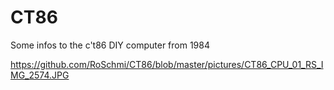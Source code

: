 # CT86

Some infos to the c't86 DIY computer from 1984


https://github.com/RoSchmi/CT86/blob/master/pictures/CT86_CPU_01_RS_IMG_2574.JPG
